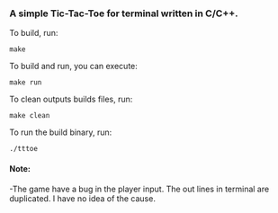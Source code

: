 ### A simple Tic-Tac-Toe for terminal written in C/C++.

To build, run:

	make
	
To build and run, you can execute:

	make run
	
To clean outputs builds files, run:

	make clean
	
To run the build binary, run:
	
	./tttoe

#### Note:
-The game have a bug in the player input. The out lines in terminal are duplicated. I have no idea of the cause.
